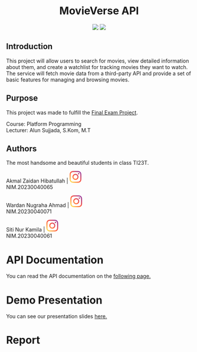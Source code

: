 <h1 align="center"> MovieVerse API </h1>
<p align="center">
    <img src="https://forthebadge.com/images/badges/made-with-javascript.svg">
    <!-- <img src="https://forthebadge.com/images/badges/made-with-love__.svg"> -->
    <img src="https://forthebadge.com/images/badges/works-on-my-machine-1.svg">
</p>

## Introduction

This project will allow users to search for movies, view detailed information about them, and create a watchlist for tracking movies they want to watch. The service will fetch movie data from a third-party API and provide a set of basic features for managing and browsing movies.

## Purpose

This project was made to fulfill the [Final Exam Project](https://drive.google.com/file/d/1SYjuFAnK56XinI_LDl15wTajsbFjkQX9/view?usp=drive_link).

Course: Platform Programming  
Lecturer: Alun Sujjada, S.Kom, M.T

## Authors

The most handsome and beautiful students in class TI23T.

Akmal Zaidan Hibatullah | [![instagram](https://raw.githubusercontent.com/CLorant/readme-social-icons/main/small/colored/instagram.svg)][1]  
NIM.20230040065

Wardan Nugraha Ahmad | [![instagram](https://raw.githubusercontent.com/CLorant/readme-social-icons/main/small/colored/instagram.svg)][2]  
NIM.20230040071

Siti Nur Kamila | [![instagram](https://raw.githubusercontent.com/CLorant/readme-social-icons/main/small/colored/instagram.svg)][3]  
NIM.20230040061

[1]: https://instagram.com/m4mayz
[2]: https://instagram.com/wardannugraha
[3]: https://instagram.com/me_laaa09

# API Documentation

You can read the API documentation on the [following page.]()

# Demo Presentation

You can see our presentation slides [here.]()

# Report
